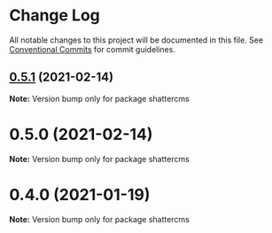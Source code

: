 # Change Log

All notable changes to this project will be documented in this file.
See [Conventional Commits](https://conventionalcommits.org) for commit guidelines.

## [0.5.1](https://github.com/shattercms/cms/compare/v0.5.0...v0.5.1) (2021-02-14)

**Note:** Version bump only for package shattercms





# 0.5.0 (2021-02-14)

**Note:** Version bump only for package shattercms





# 0.4.0 (2021-01-19)

**Note:** Version bump only for package shattercms
